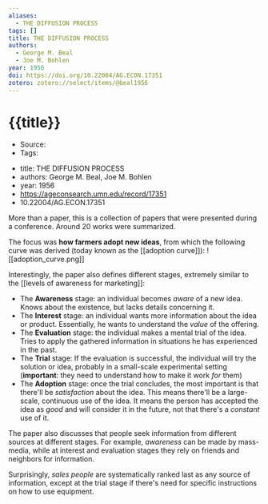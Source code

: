 ```yaml
---
aliases:
  - THE DIFFUSION PROCESS
tags: []
title: THE DIFFUSION PROCESS
authors:
  - George M. Beal
  - Joe M. Bohlen
year: 1956
doi: https://doi.org/10.22004/AG.ECON.17351
zotero: zotero://select/items/@beal1956
---
```

<!-- START_TEMPLATE -->
# {{title}}

- Source:
- Tags: 
<!-- END_TEMPLATE -->

- title: THE DIFFUSION PROCESS
- authors: George M. Beal, Joe M. Bohlen
- year: 1956
- https://ageconsearch.umn.edu/record/17351
- 10.22004/AG.ECON.17351

More than a paper, this is a collection of papers that were presented during a conference. Around 20 works were summarized. 

The focus was **how farmers adopt new ideas**, from which the following curve was derived (today known as the [[adoption curve]]):
![[adoption_curve.png]]


Interestingly, the paper also defines different stages, extremely similar to the [[levels of awareness for marketing]]:

- The **Awareness** stage: an individual becomes *aware* of a new idea. Knows about the existence, but lacks details concerning it. 
- The **Interest** stage: an individual wants more information about the idea or product. Essentially, he wants to understand the *value* of the offering. 
- The **Evaluation** stage: the individual makes a mental trial of the idea. Tries to apply the gathered information in situations he has experienced in the past. 
- The **Trial** stage: If the evaluation is successful, the individual will try the solution or idea, probably in a small-scale experimental setting (**important**: they need to understand how to make it work *for* them)
- The **Adoption** stage: once the trial concludes, the most important is that there'll be *satisfaction* about the idea. This means there'll be a large-scale, continuous use of the idea. It means the person has accepted the idea as *good* and will consider it in the future, not that there's a *constant* use of it. 


The paper also discusses that people seek information from different sources at different stages. For example, *awareness* can be made by mass-media, while at interest and evaluation stages they rely on friends and neighbors for information. 

Surprisingly, *sales people* are systematically ranked last as any source of information, except at the trial stage if there's need for specific instructions on how to use equipment.